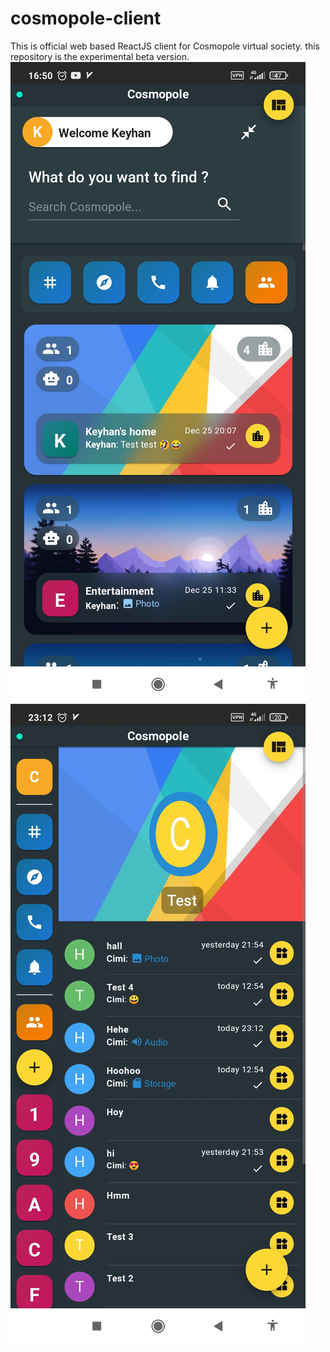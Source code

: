 # cosmopole-client
This is official web based ReactJS client for Cosmopole virtual society. this repository is the experimental beta version.
![Screenshot](https://github.com/mrcimiyagar/cosmopole-client/blob/master/Screenshot_2022-12-27-16-50-00-790_com.android.chrome.jpg)
![Screenshot](https://github.com/mrcimiyagar/cosmopole-client/blob/master/Screenshot_2022-12-17-23-12-59-205_com.android.chrome.jpg)
